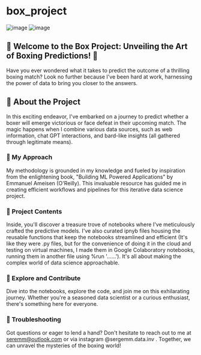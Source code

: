 # box_project

![image](https://github.com/SEREMM/box_project/assets/71859483/f0736a35-7dbf-4a30-9b64-5f814a678b76)
![image](https://github.com/SEREMM/box_project/assets/71859483/99d36b3b-bda2-4da7-a1cb-b72baeb1534a)

## 🥊 Welcome to the Box Project: Unveiling the Art of Boxing Predictions! 🥊

Have you ever wondered what it takes to predict the outcome of a thrilling boxing match? Look no further because I've been hard at work, harnessing the power of data to bring you closer to the answers.

## 📜 About the Project

In this exciting endeavor, I've embarked on a journey to predict whether a boxer will emerge victorious or face defeat in their upcoming match. The magic happens when I combine various data sources, such as web information, chat GPT interactions, and bard-like insights (all gathered through legitimate means).

### 🌟 My Approach
My methodology is grounded in my knowledge and fueled by inspiration from the enlightening book, "Building ML Powered Applications" by Emmanuel Ameisen (O'Reilly). This invaluable resource has guided me in creating efficient workflows and pipelines for this iterative data science project.

### 📁 Project Contents
Inside, you'll discover a treasure trove of notebooks where I've meticulously crafted the predictive models. I've also curated ipnyb files housing the reusable functions that keep the notebooks streamlined and efficient (It's like they were .py files, but for the convenience of doing it in the cloud and testing on virtual machines, I made them in Google Colaboratory notebooks, running them in another file using %run '......'). It's all about making the complex world of data science approachable.

### 🚀 Explore and Contribute
Dive into the notebooks, explore the code, and join me on this exhilarating journey. Whether you're a seasoned data scientist or a curious enthusiast, there's something here for everyone.

### 🤔 Troubleshooting
Got questions or eager to lend a hand? Don't hesitate to reach out to me at seremm@outlook.com or via instagram @sergemm.data.inv . Together, we can unravel the mysteries of the boxing world!

